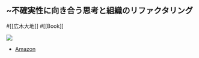 ## ~不確実性に向き合う思考と組織のリファクタリング

#[[広木大地]] #[[Book]]

![](https://m.media-amazon.com/images/I/51zMvVL4MeL._SY291_BO1,204,203,200_QL40_ML2_.jpg)

- [Amazon](https://amzn.asia/d/2uXdjfF)